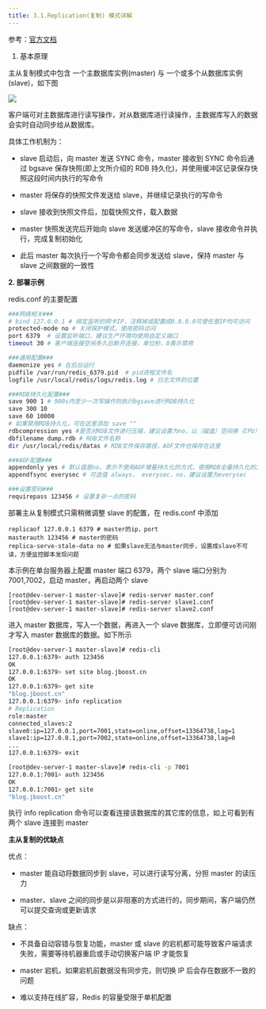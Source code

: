 ```yaml
---
title: 3.1.Replication(复制) 模式详解
---
```


参考：[官方文档](https://redis.io/topics/replication)

1. 基本原理

主从复制模式中包含 一个主数据库实例(master) 与 一个或多个从数据库实例(slave)，如下图

![](https://notes-learning.oss-cn-beijing.aliyuncs.com/equ0le/1616134781068-8b8f1a94-6405-4bea-98b3-5627a9d8ff17.png)

客户端可对主数据库进行读写操作，对从数据库进行读操作，主数据库写入的数据会实时自动同步给从数据库。

具体工作机制为：

- slave 启动后，向 master 发送 SYNC 命令，master 接收到 SYNC 命令后通过 bgsave 保存快照(即上文所介绍的 RDB 持久化)，并使用缓冲区记录保存快照这段时间内执行的写命令

- master 将保存的快照文件发送给 slave，并继续记录执行的写命令

- slave 接收到快照文件后，加载快照文件，载入数据

- master 快照发送完后开始向 slave 发送缓冲区的写命令，slave 接收命令并执行，完成复制初始化

- 此后 master 每次执行一个写命令都会同步发送给 slave，保持 master 与 slave 之间数据的一致性

**2. 部署示例**

redis.conf 的主要配置

```bash
###网络相关###
# bind 127.0.0.1 # 绑定监听的网卡IP，注释掉或配置成0.0.0.0可使任意IP均可访问
protected-mode no # 关闭保护模式，使用密码访问
port 6379  # 设置监听端口，建议生产环境均使用自定义端口
timeout 30 # 客户端连接空闲多久后断开连接，单位秒，0表示禁用

###通用配置###
daemonize yes # 在后台运行
pidfile /var/run/redis_6379.pid  # pid进程文件名
logfile /usr/local/redis/logs/redis.log # 日志文件的位置

###RDB持久化配置###
save 900 1 # 900s内至少一次写操作则执行bgsave进行RDB持久化
save 300 10
save 60 10000
# 如果禁用RDB持久化，可在这里添加 save ""
rdbcompression yes #是否对RDB文件进行压缩，建议设置为no，以（磁盘）空间换（CPU）时间
dbfilename dump.rdb # RDB文件名称
dir /usr/local/redis/datas # RDB文件保存路径，AOF文件也保存在这里

###AOF配置###
appendonly yes # 默认值是no，表示不使用AOF增量持久化的方式，使用RDB全量持久化的方式
appendfsync everysec # 可选值 always， everysec，no，建议设置为everysec

###设置密码###
requirepass 123456 # 设置复杂一点的密码
```

部署主从复制模式只需稍微调整 slave 的配置，在 redis.conf 中添加

    replicaof 127.0.0.1 6379 # master的ip，port
    masterauth 123456 # master的密码
    replica-serve-stale-data no # 如果slave无法与master同步，设置成slave不可读，方便监控脚本发现问题

本示例在单台服务器上配置 master 端口 6379，两个 slave 端口分别为 7001,7002，启动 master，再启动两个 slave

    [root@dev-server-1 master-slave]# redis-server master.conf
    [root@dev-server-1 master-slave]# redis-server slave1.conf
    [root@dev-server-1 master-slave]# redis-server slave2.conf

进入 master 数据库，写入一个数据，再进入一个 slave 数据库，立即便可访问刚才写入 master 数据库的数据。如下所示

```bash
[root@dev-server-1 master-slave]# redis-cli
127.0.0.1:6379> auth 123456
OK
127.0.0.1:6379> set site blog.jboost.cn
OK
127.0.0.1:6379> get site
"blog.jboost.cn"
127.0.0.1:6379> info replication
# Replication
role:master
connected_slaves:2
slave0:ip=127.0.0.1,port=7001,state=online,offset=13364738,lag=1
slave1:ip=127.0.0.1,port=7002,state=online,offset=13364738,lag=0
...
127.0.0.1:6379> exit

[root@dev-server-1 master-slave]# redis-cli -p 7001
127.0.0.1:7001> auth 123456
OK
127.0.0.1:7001> get site
"blog.jboost.cn"
```

执行 info replication 命令可以查看连接该数据库的其它库的信息，如上可看到有两个 slave 连接到 master

**主从复制的优缺点**

优点：

- master 能自动将数据同步到 slave，可以进行读写分离，分担 master 的读压力

- master、slave 之间的同步是以非阻塞的方式进行的，同步期间，客户端仍然可以提交查询或更新请求

缺点：

- 不具备自动容错与恢复功能，master 或 slave 的宕机都可能导致客户端请求失败，需要等待机器重启或手动切换客户端 IP 才能恢复

- master 宕机，如果宕机前数据没有同步完，则切换 IP 后会存在数据不一致的问题

- 难以支持在线扩容，Redis 的容量受限于单机配置
